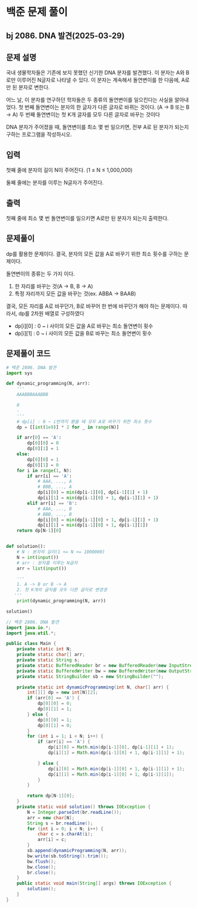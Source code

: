 # 백준 문제 풀이

## bj 2086. DNA 발견(2025-03-29)

## 문제 설명

국내 생물학자들은 기존에 보지 못했던 신기한 DNA 분자를 발견했다. 이 분자는 A와 B로만 이루어진 N글자로 나타낼 수 있다. 이 분자는 계속해서 돌연변이를 한 다음에, A로만 된 분자로 변한다.

어느 날, 이 분자를 연구하던 학자들은 두 종류의 돌연변이를 일으킨다는 사실을 알아내었다. 첫 번째 돌연변이는 분자의 한 글자가 다른 글자로 바뀌는 것이다. (A -> B 또는 B -> A) 두 번째 돌연변이는 첫 K개 글자를 모두 다른 글자로 바꾸는 것이다

DNA 분자가 주어졌을 때, 돌연변이를 최소 몇 번 일으키면, 전부 A로 된 분자가 되는지 구하는 프로그램을 작성하시오.

## 입력

첫째 줄에 분자의 길이 N이 주어진다. (1 ≤ N ≤ 1,000,000)

둘째 줄에는 분자를 이루는 N글자가 주어진다.

## 출력

첫째 줄에 최소 몇 번 돌연변이를 일으키면 A로만 된 분자가 되는지 출력한다.

## 문제풀이

dp를 활용한 문제이다. 결국, 분자의 모든 값을 A로 바꾸기 위한 최소 횟수를 구하는 문제이다.

돌연변이의 종류는 두 가지 이다.

1. 한 자리를 바꾸는 것(A -> B, B -> A)
2. 특정 자리까지 모든 값을 바꾸는 것(ex. ABBA -> BAAB)

결국, 모든 자리를 A로 바꾸던가, B로 바꾸어 한 번에 바꾸던가 해야 하는 문제이다. 따라서, dp를 2차원 배열로 구성하였다

- dp[i][0] : 0 ~ i 사이의 모든 값을 A로 바꾸는 최소 돌연변이 횟수
- dp[i][1] : 0 ~ i 사이의 모든 값을 B로 바꾸는 최소 돌연변이 횟수

## 문제풀이 코드

```python
# 백준 2806. DNA 발견
import sys

def dynamic_programming(N, arr):
    '''
    AAABBBAAABBB

    0
    -
    '''
    # dp[i] : 0 ~ i번까지 봤을 때 모두 A로 바꾸기 위한 최소 횟수
    dp = [[int(1e9)] * 2 for _ in range(N)]

    if arr[0] == 'A':
        dp[0][0] = 0
        dp[0][1] = 1
    else:
        dp[0][0] = 1
        dp[0][1] = 0
    for i in range(1, N):
        if arr[i] == 'A':
            # AAA, ..., A
            # BBB, ..., A
            dp[i][0] = min(dp[i-1][0], dp[i-1][1] + 1)
            dp[i][1] = min(dp[i-1][0] + 1, dp[i-1][1] + 1)
        elif arr[i] == 'B':
            # AAA, ..., B
            # BBB, ..., B
            dp[i][0] = min(dp[i-1][0] + 1, dp[i-1][1] + 1)
            dp[i][1] = min(dp[i-1][0] + 1, dp[i-1][1])
    return dp[N-1][0]


def solution():
    # N : 분자의 길이(1 <= N <= 1000000)
    N = int(input())
    # arr : 분자를 이루는 N글자
    arr = list(input())

    '''
    1. A -> B or B -> A
    2. 첫 K개의 글자를 모두 다른 글자로 변경경
   '''
    print(dynamic_programming(N, arr))

solution()
```

```java
// 백준 2806. DNA 발견
import java.io.*;
import java.util.*;

public class Main {
    private static int N;
    private static char[] arr;
    private static String s;
    private static BufferedReader br = new BufferedReader(new InputStreamReader(System.in));
    private static BufferedWriter bw = new BufferedWriter(new OutputStreamWriter(System.out));
    private static StringBuilder sb = new StringBuilder("");

    private static int dynamicProgramming(int N, char[] arr) {
        int[][] dp = new int[N][2];
        if (arr[0] == 'A') {
            dp[0][0] = 0;
            dp[0][1] = 1;
        } else {
            dp[0][0] = 1;
            dp[0][1] = 0;
        }
        for (int i = 1; i < N; i++) {
            if (arr[i] == 'A') {
                dp[i][0] = Math.min(dp[i-1][0], dp[i-1][1] + 1);
                dp[i][1] = Math.min(dp[i-1][0] + 1, dp[i-1][1] + 1);

            } else {
                dp[i][0] = Math.min(dp[i-1][0] + 1, dp[i-1][1] + 1);
                dp[i][1] = Math.min(dp[i-1][0] + 1, dp[i-1][1]);
            }
        }

        return dp[N-1][0];
    }
    private static void solution() throws IOException {
        N = Integer.parseInt(br.readLine());
        arr = new char[N];
        String s = br.readLine();
        for (int i = 0; i < N; i++) {
            char c = s.charAt(i);
            arr[i] = c;
        }
        sb.append(dynamicProgramming(N, arr));
        bw.write(sb.toString().trim());
        bw.flush();
        bw.close();
        br.close();
    }
    public static void main(String[] args) throws IOException {
        solution();
    }
}
```
